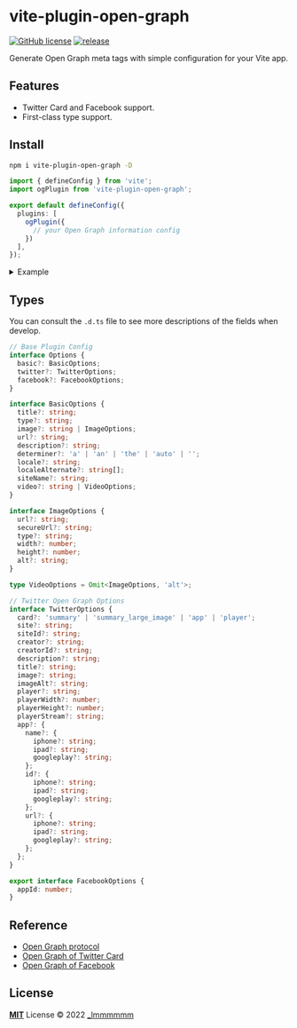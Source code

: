 # vite-plugin-open-graph

[![GitHub license](https://img.shields.io/github/license/Lmmmmmm-bb/vite-plugin-open-graph)](https://github.com/Lmmmmmm-bb/vite-plugin-open-graph/blob/main/LICENSE)
[![release](https://img.shields.io/github/v/release/Lmmmmmm-bb/vite-plugin-open-graph)](https://github.com/Lmmmmmm-bb/vite-plugin-open-graph/releases)

Generate Open Graph meta tags with simple configuration for your Vite app.

## Features

- Twitter Card and Facebook support.
- First-class type support.

## Install

```bash
npm i vite-plugin-open-graph -D
```

```ts
import { defineConfig } from 'vite';
import ogPlugin from 'vite-plugin-open-graph';

export default defineConfig({
  plugins: [
    ogPlugin({
      // your Open Graph information config
    })
  ],
});
```

<details>
<summary>Example</summary>

```ts
import { defineConfig } from 'vite';
import ogPlugin from 'vite-plugin-open-graph';
import type { Options } from 'vite-plugin-open-graph';

const ogOptions: Options = {
  basic: {
    url: 'https://lmmmmmm.me',
    title: '_lmmmmmm',
    type: 'image.png',
    image: 'https://lmmmmmm.me/avatar.png',
    determiner: 'auto',
    description: '_lmmmmmm, Front-end Developer.',
    locale: 'zh_CN',
    localeAlternate: ['fr_FR', 'es_ES'],
    siteName: '_lmmmmmm',
    audio: {
      url: 'audio url',
      secureUrl: 'audio secure url',
      type: 'video.movie',
    },
    video: 'video meta',
  },
  twitter: {
    image: 'https://lmmmmmm.me/avatar.png',
    imageAlt: 'twitter image alt',
    player: 'player',
    playerWidth: 1200,
    playerHeight: 600,
    playerStream: 'player stream',
    app: {
      name: {
        iphone: 'iphone name',
        ipad: 'ipad name',
        googleplay: 'google play name',
      },
      id: {
        iphone: 'iphone url',
        ipad: 'ipad url',
        googleplay: 'google play url',
      },
      url: {
        iphone: 'iphone url',
        ipad: 'ipad url',
        googleplay: 'google play url',
      },
    },
  },
  facebook: {
    appId: 123456,
  },
};

export default defineConfig({
  plugins: [ogPlugin(ogOptions)],
});
```

```html
<!-- this config will generated inside html head tag -->
<meta property="og:url" content="https://lmmmmmm.me">
<meta property="og:title" content="_lmmmmmm">
<meta property="og:type" content="image.png">
<meta property="og:image" content="https://lmmmmmm.me/avatar.png">
<meta property="og:determiner" content="auto">
<meta property="og:description" content="_lmmmmmm, Front-end Developer.">
<meta property="og:locale" content="zh_CN">
<meta property="og:locale:alternate" content="fr_FR">
<meta property="og:locale:alternate" content="es_ES">
<meta property="og:site_name" content="_lmmmmmm">
<meta property="og:audio:url" content="audio url">
<meta property="og:audio:secure_url" content="audio secure url">
<meta property="og:audio:type" content="video.movie">
<meta property="og:video" content="video meta">
<meta name="twitter:image" content="https://lmmmmmm.me/avatar.png">
<meta name="twitter:image:alt" content="twitter image alt">
<meta name="twitter:player" content="player">
<meta name="twitter:player:width" content="1200">
<meta name="twitter:player:height" content="600">
<meta name="twitter:player:stream" content="player stream">
<meta name="twitter:app:name:iphone" content="iphone name">
<meta name="twitter:app:name:ipad" content="ipad name">
<meta name="twitter:app:name:googleplay" content="google play name">
<meta name="twitter:app:id:iphone" content="iphone url">
<meta name="twitter:app:id:ipad" content="ipad url">
<meta name="twitter:app:id:googleplay" content="google play url">
<meta name="twitter:app:url:iphone" content="iphone url">
<meta name="twitter:app:url:ipad" content="ipad url">
<meta name="twitter:app:url:googleplay" content="google play url">
<meta name="fb:app_id" content="123456">
```
</details>

## Types

You can consult the `.d.ts` file to see more descriptions of the fields when develop.

```ts
// Base Plugin Config
interface Options {
  basic?: BasicOptions;
  twitter?: TwitterOptions;
  facebook?: FacebookOptions;
}

interface BasicOptions {
  title?: string;
  type?: string;
  image?: string | ImageOptions;
  url?: string;
  description?: string;
  determiner?: 'a' | 'an' | 'the' | 'auto' | '';
  locale?: string;
  localeAlternate?: string[];
  siteName?: string;
  video?: string | VideoOptions;
}
```

```ts
interface ImageOptions {
  url?: string;
  secureUrl?: string;
  type?: string;
  width?: number;
  height?: number;
  alt?: string;
}

type VideoOptions = Omit<ImageOptions, 'alt'>;
```

```ts
// Twitter Open Graph Options
interface TwitterOptions {
  card?: 'summary' | 'summary_large_image' | 'app' | 'player';
  site?: string;
  siteId?: string;
  creator?: string;
  creatorId?: string;
  description?: string;
  title?: string;
  image?: string;
  imageAlt?: string;
  player?: string;
  playerWidth?: number;
  playerHeight?: number;
  playerStream?: string;
  app?: {
    name?: {
      iphone?: string;
      ipad?: string;
      googleplay?: string;
    };
    id?: {
      iphone?: string;
      ipad?: string;
      googleplay?: string;
    };
    url?: {
      iphone?: string;
      ipad?: string;
      googleplay?: string;
    };
  };
}
```

```ts
export interface FacebookOptions {
  appId: number;
}
```

## Reference

- [Open Graph protocol](https://ogp.me/)
- [Open Graph of Twitter Card](https://developer.twitter.com/en/docs/twitter-for-websites/cards/overview/abouts-cards)
- [Open Graph of Facebook](https://developers.facebook.com/docs/sharing/webmasters/)

## License

[**MIT**](./LICENSE) License © 2022 [\_lmmmmmm](https://github.com/Lmmmmmm-bb)
